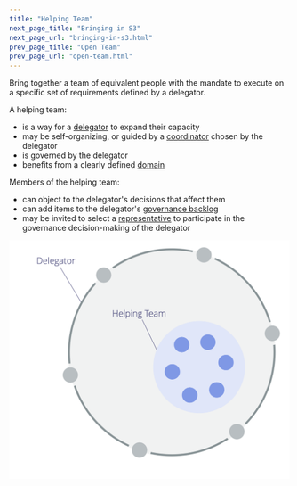 ```yaml
---
title: "Helping Team"
next_page_title: "Bringing in S3"
next_page_url: "bringing-in-s3.html"
prev_page_title: "Open Team"
prev_page_url: "open-team.html"
---
```



<div class="card summary"><div class="card-body">Bring together a team of equivalent people with the mandate to execute on a specific set of requirements defined by a delegator.
</div></div>

A helping team:

-   is a way for a <a href="glossary.html#entry-delegator" class="glossary-tooltip" data-toggle="tooltip" title="Delegator: An individual or group delegating responsibility for a domain to other(s).">delegator</a> to expand their capacity
-   may be self-organizing, or guided by a [coordinator](coordinator.html) chosen by the delegator
-   is governed by the delegator
-   benefits from a clearly defined <a href="glossary.html#entry-domain" class="glossary-tooltip" data-toggle="tooltip" title="Domain: A distinct area of responsibility and authority within an organization.">domain</a>

Members of the helping team:

-   can object to the delegator's decisions that affect them
-   can add items to the delegator's <a href="glossary.html#entry-governance-backlog" class="glossary-tooltip" data-toggle="tooltip" title="Governance Backlog: A visible, prioritized list of items (drivers) that are related to governing a domain and require attention.">governance backlog</a>
-   may be invited to select a [representative](representative.html) to participate in the governance decision-making of the delegator

![Helping Team](img/structural-patterns/helping-team.png)

